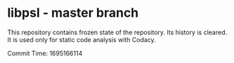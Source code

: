 # libpsl - master branch

This repository contains frozen state of the repository.
Its history is cleared. It is used only for static code
analysis with Codacy.

Commit Time: 1695166114